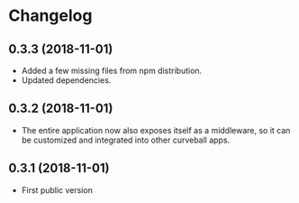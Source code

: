 Changelog
=========

0.3.3 (2018-11-01)
------------------

* Added a few missing files from npm distribution.
* Updated dependencies.


0.3.2 (2018-11-01)
------------------

* The entire application now also exposes itself as a middleware, so it
  can be customized and integrated into other curveball apps.


0.3.1 (2018-11-01)
------------------

* First public version
